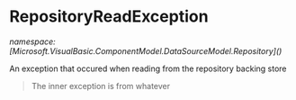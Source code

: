 ﻿# RepositoryReadException
_namespace: [Microsoft.VisualBasic.ComponentModel.DataSourceModel.Repository](<a href="#" onClick="load('/docs/Microsoft.VisualBasic.ComponentModel.DataSourceModel.Repository/index.md')"></a>)_

An exception that occured when reading from the repository backing store

> 
>  The inner exception is from whatever
>  




